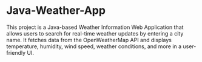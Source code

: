 # Java-Weather-App
This project is a Java-based Weather Information Web Application that allows users to search for real-time weather updates by entering a city name. It fetches data from the OpenWeatherMap API and displays temperature, humidity, wind speed, weather conditions, and more in a user-friendly UI.
